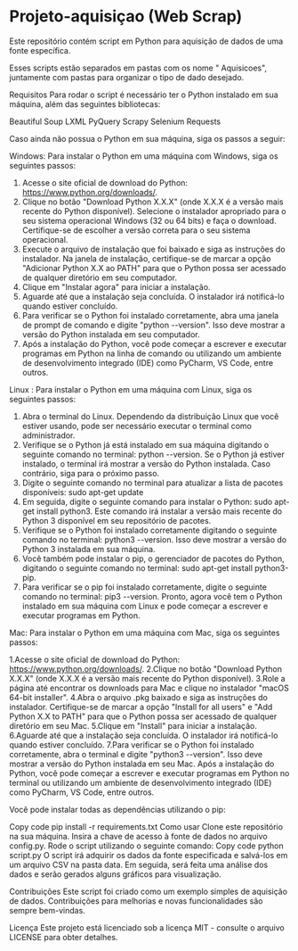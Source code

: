 # Projeto-aquisiçao (Web Scrap)


Este repositório contém script em Python para aquisição de dados de uma fonte específica.

Esses scripts estão separados em pastas com os nome " Aquisicoes", juntamente com pastas para organizar o tipo de dado desejado.

Requisitos
Para rodar o script é necessário ter o Python instalado em sua máquina, além das seguintes bibliotecas:

Beautiful Soup
LXML
PyQuery
Scrapy
Selenium
Requests

Caso ainda não possua o Python em sua máquina, siga os passos a seguir:

Windows: Para instalar o Python em uma máquina com Windows, siga os seguintes passos:
1. Acesse o site oficial de download do Python: https://www.python.org/downloads/.
2. Clique no botão "Download Python X.X.X" (onde X.X.X é a versão mais recente do Python disponível).
Selecione o instalador apropriado para o seu sistema operacional Windows (32 ou 64 bits) e faça o download. Certifique-se de escolher a versão correta para o seu sistema operacional.
3. Execute o arquivo de instalação que foi baixado e siga as instruções do instalador. Na janela de instalação, certifique-se de marcar a opção "Adicionar Python X.X ao PATH" para que o Python possa ser acessado de qualquer diretório em seu computador.
4. Clique em "Instalar agora" para iniciar a instalação.
5. Aguarde até que a instalação seja concluída. O instalador irá notificá-lo quando estiver concluído.
6. Para verificar se o Python foi instalado corretamente, abra uma janela de prompt de comando e digite "python --version". Isso deve mostrar a versão do Python instalada em seu computador.
7. Após a instalação do Python, você pode começar a escrever e executar programas em Python na linha de comando ou utilizando um ambiente de desenvolvimento integrado (IDE) como PyCharm, VS Code, entre outros.

Linux : Para instalar o Python em uma máquina com Linux, siga os seguintes passos:
1. Abra o terminal do Linux. Dependendo da distribuição Linux que você estiver usando, pode ser necessário executar o terminal como administrador.
2. Verifique se o Python já está instalado em sua máquina digitando o seguinte comando no terminal: python --version. Se o Python já estiver instalado, o terminal irá mostrar a versão do Python instalada. Caso contrário, siga para o próximo passo.
3. Digite o seguinte comando no terminal para atualizar a lista de pacotes disponíveis: sudo apt-get update
4. Em seguida, digite o seguinte comando para instalar o Python: sudo apt-get install python3. Este comando irá instalar a versão mais recente do Python 3 disponível em seu repositório de pacotes.
5. Verifique se o Python foi instalado corretamente digitando o seguinte comando no terminal: python3 --version. Isso deve mostrar a versão do Python 3 instalada em sua máquina.
6. Você também pode instalar o pip, o gerenciador de pacotes do Python, digitando o seguinte comando no terminal: sudo apt-get install python3-pip.
7. Para verificar se o pip foi instalado corretamente, digite o seguinte comando no terminal: pip3 --version.
Pronto, agora você tem o Python instalado em sua máquina com Linux e pode começar a escrever e executar programas em Python.

Mac: Para instalar o Python em uma máquina com Mac, siga os seguintes passos:

1.Acesse o site oficial de download do Python: https://www.python.org/downloads/.
2.Clique no botão "Download Python X.X.X" (onde X.X.X é a versão mais recente do Python disponível).
3.Role a página até encontrar os downloads para Mac e clique no instalador "macOS 64-bit installer".
4.Abra o arquivo .pkg baixado e siga as instruções do instalador. Certifique-se de marcar a opção "Install for all users" e "Add Python X.X to PATH" para que o Python possa ser acessado de qualquer diretório em seu Mac.
5.Clique em "Install" para iniciar a instalação.
6.Aguarde até que a instalação seja concluída. O instalador irá notificá-lo quando estiver concluído.
7.Para verificar se o Python foi instalado corretamente, abra o terminal e digite "python3 --version". Isso deve mostrar a versão do Python instalada em seu Mac.
Após a instalação do Python, você pode começar a escrever e executar programas em Python no terminal ou utilizando um ambiente de desenvolvimento integrado (IDE) como PyCharm, VS Code, entre outros.

Você pode instalar todas as dependências utilizando o pip:

Copy code
pip install -r requirements.txt
Como usar
Clone este repositório na sua máquina.
Insira a chave de acesso à fonte de dados no arquivo config.py.
Rode o script utilizando o seguinte comando:
Copy code
python script.py
O script irá adquirir os dados da fonte especificada e salvá-los em um arquivo CSV na pasta data. Em seguida, será feita uma análise dos dados e serão gerados alguns gráficos para visualização.

Contribuições
Este script foi criado como um exemplo simples de aquisição de dados. Contribuições para melhorias e novas funcionalidades são sempre bem-vindas.

Licença
Este projeto está licenciado sob a licença MIT - consulte o arquivo LICENSE para obter detalhes.
